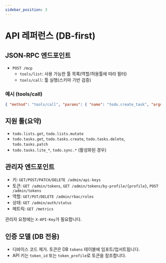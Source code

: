 ```yaml
---
sidebar_position: 3
---
```


# API 레퍼런스 (DB‑first)

## JSON‑RPC 엔드포인트
- `POST /mcp`
  - `tools/list`: 사용 가능한 툴 목록(역할/허용툴에 따라 필터)
  - `tools/call`: 툴 실행(스키마 기반 검증)

### 예시 (tools/call)
```json
{ "method": "tools/call", "params": { "name": "todo.create_task", "arguments": { "list_id": "<LIST_ID>", "title": "Prepare" } } }
```

## 지원 툴(요약)
- `todo.lists.get`, `todo.lists.mutate`
- `todo.tasks.get`, `todo.tasks.create`, `todo.tasks.delete`, `todo.tasks.patch`
- `todo.tasks.lite_*`, `todo.sync.*` (활성화된 경우)

## 관리자 엔드포인트
- 키: `GET/POST/PATCH/DELETE /admin/api-keys`
- 토큰: `GET /admin/tokens`, `GET /admin/tokens/by-profile/{profile}`, `POST /admin/tokens`
- 역할: `GET/PUT/DELETE /admin/rbac/roles`
- 상태: `GET /admin/auth/status`
- 메트릭: `GET /metrics`

관리자 요청에는 `X-API-Key`가 필요합니다.

## 인증 모델 (DB 전용)
- 디바이스 코드 제거. 토큰은 DB `tokens` 테이블에 임포트/업서트됩니다.
- API 키는 `token_id` 또는 `token_profile`로 토큰을 참조합니다.

